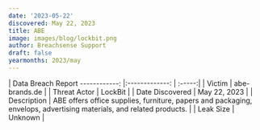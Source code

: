 ```yaml
---
date: '2023-05-22'
discovered: May 22, 2023
title: ABE
image: images/blog/lockbit.png
author: Breachsense Support
draft: false
yearmonths: 2023/may
---
```



| Data Breach Report
------------:     |:-------------:    | :-----:|
| Victim      | abe-brands.de      | 
| Threat Actor      | LockBit      | 
| Date Discovered      | May 22, 2023      | 
| Description      | ABE offers office supplies, furniture, papers and packaging, envelops, advertising materials, and related products.      | 
| Leak Size      | Unknown      | 

